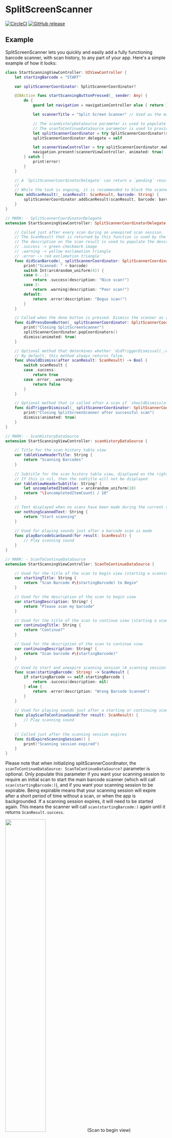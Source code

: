 # SplitScreenScanner

[![CircleCI](https://circleci.com/gh/clutter/SplitScreenScanner.svg?style=shield)](https://circleci.com/gh/clutter/SplitScreenScanner)
[![GitHub release](https://img.shields.io/github/release/clutter/SplitScreenScanner.svg)](https://github.com/clutter/SplitScreenScanner/releases)

## Example

SplitScreenScanner lets you quickly and easily add a fully functioning barcode scanner, with scan history, to any part of your app. Here's a simple example of how it looks:

```swift
class StartScanningViewController: UIViewController {
    let startingBarcode = "START"

    var splitScannerCoordinator: SplitScannerCoordinator?

    @IBAction func startScanningButtonPressed(_ sender: Any) {
        do {
            guard let navigation = navigationController else { return }

            let scannerTitle = "Split Screen Scanner" // Used as the main navigation title for the scanner

            // The scanHistoryDataSource parameter is used to populate the scan history TableView with some needed text values (e.g. the TableView's header)
            // The scanToContinueDataSource parameter is used to provide the scan to begin and scan to continue views with necessary functionality and text values (e.g. function for scanning the starting barcode, title for scan to begin view, etc...)
            let splitScannerCoordinator = try SplitScannerCoordinator(scannerTitle: scannerTitle, scanHistoryDataSource: self, scanToContinueDataSource: self)
            splitScannerCoordinator.delegate = self

            let scannerViewController = try splitScannerCoordinator.makeRootViewController()
            navigation.present(scannerViewController, animated: true)
        } catch {
            print(error)
        }
    }

    // A `SplitScannerCoordinatorDelegate` can return a `pending` result from its `didScanBarcode` method. This is useful when an asynchronous task needs to be performed to determine if the scan was successful. Pending scans will not be displayed in the scan history.
    //
    // While the task is ongoing, it is recommended to block the scanner with `blockScanner`. When the task is completed, unblock the scanner with `unblockScanner` and manually add the appropriate `success`, `warning`, or `error` result to the scan history by calling `addScanResult`.
    func addScanResult(_ scanResult: ScanResult, barcode: String) {
        splitScannerCoordinator.addScanResult(scanResult, barcode: barcode)
    }
}

// MARK: - SplitScannerCoordinatorDelegate
extension StartScanningViewController: SplitScannerCoordinatorDelegate {

    // Called just after every scan during an unexpired scan session.
    // The ScanResult that is returned by this function is used by the scanner to populate the values of the scan history cells
    // The description on the scan result is used to populate the descrition on the cell, but the value of the ScanResult itself is used to determine which image is used on the cell:
    // .success -> green checkmark image
    // .warning -> yellow exclamation triangle
    // .error -> red exclamation triangle
    func didScanBarcode(_ splitScannerCoordinator: SplitScannerCoordinator, barcode: String) -> ScanResult {
        print("Scanned: " + barcode)
        switch Int(arc4random_uniform(4)) {
        case 0...1:
            return .success(description: "Nice scan!")
        case 2:
            return .warning(description: "Poor scan!")
        default:
            return .error(description: "Bogus scan!")
        }
    }

    // Called when the done button is pressed. Dismiss the scanner as appropriate.
    func didPressDoneButton(_ splitScannerCoordinator: SplitScannerCoordinator) {
        print("Closing SplitScreenScanner")
        splitScannerCoordinator.popCoordinators()
        dismiss(animated: true)
    }

    // Optional method that determines whether `didTriggerDismissal(_:with:)` should be called after a scan.
    // By default, this method always returns false.
    func shouldDismiss(after scanResult: ScanResult) -> Bool {
        switch scanResult {
        case .success:
            return true
        case .error, .warning:
            return false
        }
    }

    // Optional method that is called after a scan if `shouldDismiss(after:)` returns `true`.
    func didTriggerDismissal(_ splitScannerCoordinator: SplitScannerCoordinator, with scanResult: ScanResult) {
        print("Closing SplitScreenScanner after successful scan")
        dismiss(animated: true)
    }
}

// MARK: - ScanHistoryDataSource
extension StartScanningViewController: scanHistoryDataSource {

    // Title for the scan history table view
    var tableViewHeaderTitle: String {
        return "Scanning Barcodes"
    }
    
    // Subtitle for the scan history table view, displayed on the right side of the header
    // If this is nil, then the subtitle will not be displayed
    var tableViewHeaderSubtitle: String? {
        let uncompletedItemCount = arc4random_uniform(10)
        return "\(uncompletedItemCount) / 10"
    }

    // Text displayed when no scans have been made during the current scanning session
    var nothingScannedText: String {
        return "Start scanning"
    }
    
    // Used for playing sounds just after a barcode scan is made
    func playBarcodeScanSound(for result: ScanResult) {
        // Play scanning sound
    }
}

// MARK: - ScanToContinueDataSource
extension StartScanningViewController: ScanToContinueDataSource {

    // Used for the title of the scan to begin view (starting a scanning session for the first time)
    var startingTitle: String {
        return "Scan Barcode #\(startingBarcode) to Begin"
    }

    // Used for the description of the scan to begin view
    var startingDescription: String? {
        return "Please scan my barcode"
    }

    // Used for the title of the scan to continue view (starting a scanning session after the first one has expired)
    var continuingTitle: String {
        return "Continue?"
    }

    // Used for the description of the scan to continue view
    var continuingDescription: String? {
        return "Scan barcode #\(startingBarcode)"
    }

    // Used to start and unexpire scanning session (A scanning session will not start until this function returns .success)
    func scan(startingBarcode: String) -> ScanResult {
        if startingBarcode == self.startingBarcode {
            return .success(description: nil)
        } else {
            return .error(description: "Wrong Barcode Scanned")
        }
    }
    
    // Used for playing sounds just after a starting or continuing scan is made
    func playScanToContinueSound(for result: ScanResult) {
        // Play scanning sound
    }
    
    // Called just after the scanning session expires
    func didExpireScanningSession() {
        print("Scanning session expired")
    }
}
```

Please note that when initializing splitScannerCoordinator, the `scanToContinueDataSource: ScanToContinueDataSource?` parameter is optional. Only populate this parameter if you want your scanning session to require an initial scan to start the main barcode scanner (which will call `scan(startingBarcode:)`), and if you want your scanning session to be expirable. Being expirable means that your scanning session will expire after a short period of time without a scan, or when the app is backgrounded. If a scanning session expires, it will need to be started again. This means the scanner will call `scan(startingBarcode:)` again until it returns `ScanResult.success`.

<img src="Screenshots/scan_to_begin.png" height="50%" width="50%">
(Scan to begin view)

If you want your users to jump straight into an unexpirable scanning session, then simply just use nil for the `scanToContinueDataSource` parameter:

```swift
splitScannerCoordinator = try SplitScannerCoordinator(navigation: navigation, scannerTitle: scannerTitle, scanHistoryDataSource: self, scanToContinueDataSource: nil)
```

<img src="Screenshots/scan_history_no_scans.png" height="50%" width="50%">
(Empty scan history view)

To temporarily disable the scanner, call `splitScannerCoordinator.blockScanner(withMessage: barcode)`. While the scanner is disabled, it will display the message passed to `blockScanner(withMessage:)` (in this case, `barcode`) instead of the camera. To re-enable the scanner, call `splitScannerCoordinator.unblockScanner()`.

<img src="Screenshots/blocked_scanner.png" height="50%" width="50%">
(Blocked scanner view)

To avoid duplicate scans, the scanner will not scan the same barcode twice in a row. If you want to allow your users to undo the last scan, or want to allow rescanning the last barcode for any other reason, call `splitScannerCoordinator.resetLastScannedBarcode()`.

## Requirements

- iOS 11.0+
- Swift 4.1+

## Installation

SplitScreenScanner is available through [CocoaPods](http://cocoapods.org). To install
it, simply add the following line to your Podfile:

```ruby
pod 'SplitScreenScanner', git: 'https://github.com/clutter/SplitScreenScanner'
```

## Author

Sean Machen, sean.machen@clutter.com

## License

SplitScreenScanner is available under the MIT license. See the LICENSE file for more info.
